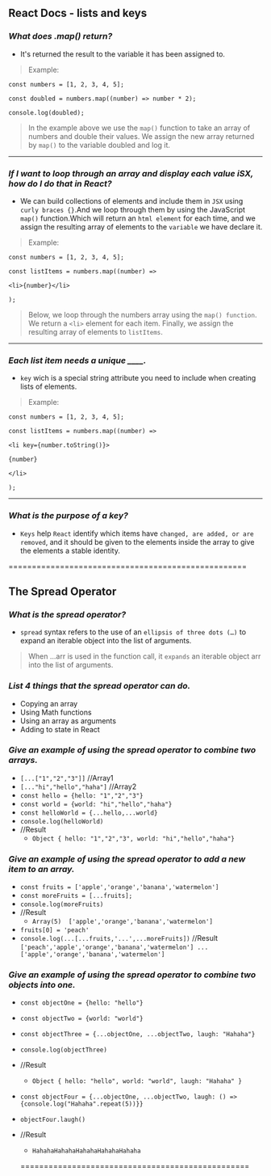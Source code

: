 ## **React Docs - lists and keys**

### ***What does .map() return?***

- It's returned the result to the variable it has been assigned to.

>Example:

`const numbers = [1, 2, 3, 4, 5];`

`const doubled = numbers.map((number) => number * 2);`

`console.log(doubled);`

>In the example above we use the `map()` function to take an array of numbers and double their values. We assign the new array returned by `map()` to the variable doubled and log it.

---

### ***If I want to loop through an array and display each value iSX, how do I do that in React?***

- We can build collections of elements and include them in `JSX` using `curly braces {}`.And we loop through them by using the JavaScript `map()` function.Which will return an `html element` for each time, and we assign the resulting array of elements to the `variable` we have declare it.

>Example:

`const numbers = [1, 2, 3, 4, 5];`

`const listItems = numbers.map((number) =>`

 `<li>{number}</li>`

`);`

>Below, we loop through the numbers array using the `map() function`. We return a `<li>` element for each item. Finally, we assign the resulting array of elements to `listItems`.

----

### ***Each list item needs a unique ____.***

- `key` wich is a special string attribute you need to include when creating lists of elements.

>Example:

`const numbers = [1, 2, 3, 4, 5];`

`const listItems = numbers.map((number) =>`

  `<li key={number.toString()}>`

`{number}`

  `</li>`

`);`

---

### ***What is the purpose of a key?***

- `Keys` help `React` identify which items have `changed, are added, or are removed`, and it should be given to the elements inside the array to give the elements a stable identity.

===================================================

## **The Spread Operator**

### ***What is the spread operator?***

- `spread` syntax refers to the use of an `ellipsis of three dots (…)` to expand an iterable object into the list of arguments.

>When ...arr is used in the function call, it `expands` an iterable object arr into the list of arguments.

### ***List 4 things that the spread operator can do.***

- Copying an array
- Using Math functions
- Using an array as arguments
- Adding to state in React


### ***Give an example of using the spread operator to combine two arrays.***

- `[...["1","2","3"]]` //Array1
- `[..."hi","hello","haha"]` //Array2
- `const hello = {hello: "1","2","3"}`
- `const world = {world: "hi","hello","haha"}`
- `const helloWorld = {...hello,...world}`
- `console.log(helloWorld) `
- //Result
    - `Object { hello: "1","2","3", world: "hi","hello","haha"}`

### ***Give an example of using the spread operator to add a new item to an array.***

- `const fruits = ['apple','orange','banana','watermelon']`
- `const moreFruits = [...fruits];`
- `console.log(moreFruits)`
 - //Result
     - `Array(5)  ['apple','orange','banana','watermelon']`
- `fruits[0] = 'peach'`
- `console.log(...[...fruits,'...',...moreFruits])`
 //Result
  `['peach','apple','orange','banana','watermelon'] ... ['apple','orange','banana','watermelon']`

### ***Give an example of using the spread operator to combine two objects into one.***

- `const objectOne = {hello: "hello"}`
- `const objectTwo = {world: "world"}`
- `const objectThree = {...objectOne, ...objectTwo, laugh: "Hahaha"}`
- `console.log(objectThree)`
- //Result
   - `Object { hello: "hello", world: "world", laugh: "Hahaha" }`
- `const objectFour = {...objectOne, ...objectTwo, laugh: () =>{console.log("Hahaha".repeat(5))}}`
- `objectFour.laugh() `
- //Result
  -  `HahahaHahahaHahahaHahahaHahaha`

  =================================================

  